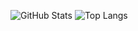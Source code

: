 ![GitHub Stats](https://github-readme-stats.vercel.app/api?username=itoon&theme=radical)
![Top Langs](https://github-readme-stats.vercel.app/api/top-langs/?username=itoon&theme=tokyonight&layout=compact)
